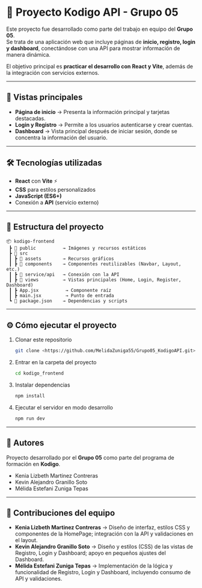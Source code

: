 # 🚀 Proyecto Kodigo API - Grupo 05

Este proyecto fue desarrollado como parte del trabajo en equipo del **Grupo 05**.  
Se trata de una aplicación web que incluye páginas de **inicio, registro, login y dashboard**, conectándose con una API para mostrar información de manera dinámica.  

El objetivo principal es **practicar el desarrollo con React y Vite**, además de la integración con servicios externos.

---

## 📸 Vistas principales

- **Página de inicio** → Presenta la información principal y tarjetas destacadas.  
- **Login y Registro** → Permite a los usuarios autenticarse y crear cuentas.  
- **Dashboard** → Vista principal después de iniciar sesión, donde se concentra la información del usuario.  

---

## 🛠️ Tecnologías utilizadas

- **React** con **Vite** ⚡  
- **CSS** para estilos personalizados  
- **JavaScript (ES6+)**  
- Conexión a **API** (servicio externo)  

---

## 📂 Estructura del proyecto

```
📦 kodigo-frontend
 ┣ 📂 public          → Imágenes y recursos estáticos
 ┣ 📂 src
 ┃ ┣ 📂 assets        → Recursos gráficos
 ┃ ┣ 📂 components    → Componentes reutilizables (Navbar, Layout, etc.)
 ┃ ┣ 📂 service/api   → Conexión con la API
 ┃ ┣ 📂 views         → Vistas principales (Home, Login, Register, Dashboard)
 ┃ ┣ App.jsx          → Componente raíz
 ┃ ┣ main.jsx         → Punto de entrada
 ┗ 📜 package.json    → Dependencias y scripts
```

---

## ⚙️ Cómo ejecutar el proyecto

1. Clonar este repositorio  
   ```bash
   git clone <https://github.com/MelidaZuniga55/Grupo05_KodigoAPI.git>
   ```

2. Entrar en la carpeta del proyecto  
   ```bash
   cd kodigo_frontend
   ```

3. Instalar dependencias  
   ```bash
   npm install
   ```

4. Ejecutar el servidor en modo desarrollo  
   ```bash
   npm run dev
   ```

---

## 👥 Autores

Proyecto desarrollado por el **Grupo 05** como parte del programa de formación en **Kodigo**.  

- Kenia Lizbeth Martinez Contreras  
- Kevin Alejandro Granillo Soto  
- Mélida Estefani Zuniga Tepas  

---

## 🤝 Contribuciones del equipo

- **Kenia Lizbeth Martinez Contreras** → Diseño de interfaz, estilos CSS y componentes de la HomePage; integración con la API y validaciones en el layout.  
- **Kevin Alejandro Granillo Soto** →  Diseño y estilos (CSS) de las vistas de Registro, Login y Dashboard; apoyo en pequeños ajustes del Dashboard. 
- **Mélida Estefani Zuniga Tepas** → Implementación de la lógica y funcionalidad de Registro, Login y Dashboard, incluyendo consumo de API y validaciones.  

